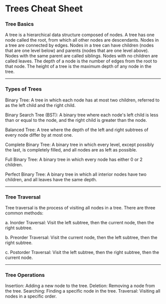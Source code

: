 # Trees Cheat Sheet


### Tree Basics

A tree is a hierarchical data structure composed of nodes.
A tree has one node called the root, from which all other nodes are descendants.
Nodes in a tree are connected by edges.
Nodes in a tree can have children (nodes that are one level below) and parents (nodes that are one level above).
Nodes with the same parent are called siblings.
Nodes with no children are called leaves.
The depth of a node is the number of edges from the root to that node.
The height of a tree is the maximum depth of any node in the tree.

---

### Types of Trees

Binary Tree: A tree in which each node has at most two children, referred to as the left child and the right child.

Binary Search Tree (BST): A binary tree where each node's left child is less than or equal to the node, and the right child is greater than the node.

Balanced Tree: A tree where the depth of the left and right subtrees of every node differ by at most one.

Complete Binary Tree: A binary tree in which every level, except possibly the last, is completely filled, and all nodes are as left as possible.

Full Binary Tree: A binary tree in which every node has either 0 or 2 children.

Perfect Binary Tree: A binary tree in which all interior nodes have two children, and all leaves have the same depth.

---

### Tree Traversal

Tree traversal is the process of visiting all nodes in a tree. There are three common methods:

a. Inorder Traversal: Visit the left subtree, then the current node, then the right subtree.

b. Preorder Traversal: Visit the current node, then the left subtree, then the right subtree.

c. Postorder Traversal: Visit the left subtree, then the right subtree, then the current node.


---

### Tree Operations

Insertion: Adding a new node to the tree.
Deletion: Removing a node from the tree.
Searching: Finding a specific node in the tree.
Traversal: Visiting all nodes in a specific order.